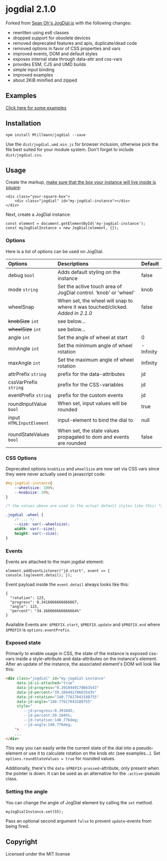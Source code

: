 # jogdial 2.1.0

Forked from [Sean Oh's JogDial.js](https://github.com/ohsiwon/JogDial.js) with the following changes:

* rewritten using es6 classes
* dropped support for obsolete devices
* removed deprecated features and apis, duplicate/dead code
* removed options in favor of CSS properties and vars
* improved events, DOM and default styles
* exposes internal state through data-attr and css-vars
* provides ESM, CJS and UMD builds
* simple input binding
* improved examples
* about 2KiB minified and zipped

## Examples

[Click here for some examples](https://mtillmann.github.io/jogdial/)

## Installation

`npm install Mtillmann/jogdial --save`

Use the `dist/jogdial.umd.min.js` for browser inclusion, otherwise pick the file best suited for your module system.
Don't forget to include `dist/jogdial.css`.

## Usage

Create the
markup, [make sure that the box your instance will live inside is square](https://stackoverflow.com/a/28985475/8797350):

```html5
<div class="your-square-box">
    <div class="jogdial" id="my-jogdial-instance"></div>
</div>
```

Next, create a JogDial instance:

```ecmascript 6
const element = document.getElementById('my-jogdial-instance');
const myJogDialInstance = new JogDial(element, {});
```

### Options

Here is a list of options can be used on JogDial.

| Options                  | Descriptions                                                        | Default   |
|:-------------------------|:--------------------------------------------------------------------|:----------|
| debug `bool`             | Adds default styling on the instance                                | false     |
| mode `string`            | Set the active touch area of JogDial control. 'knob' or 'wheel'     | knob      |
| wheelSnap | When set, the wheel will snap to where it was touched/clicked. _Added in 2.1.0_ | false |
| ~~knobSize~~ `int`       | see below...                                                        |           |
| ~~wheelSize~~ `int`      | see below...                                                        |           |
| angle `int`              | Set the angle of wheel at start                                     | 0         |
| minAngle `int`           | Set the minimum angle of wheel rotation                             | -Infinity |
| maxAngle `int`           | Set the maximum angle of wheel rotation                             | Infinity  |
| attrPrefix `string`      | prefix for the data-attributes                                      | jd        |
| cssVarPrefix `string`    | prefix for the CSS-variables                                        | jd        |
| eventPrefix `string`     | prefix for the custom events                                        | jd        |
| roundInputValue `bool`   | When set, input values will be rounded                              | true      |
| input `HTMLInputElement` | input-element to bind the dial to                                   | null      |
| roundStateValues `bool`  | When set, the state values propagated to dom and events are rounded | false     |

### CSS Options

Deprecated options `knobSize` and `wheelSize` are now set via CSS vars since they were never actually used in javascript code:

```css
#my-jogdial-instance{
    --wheelsize: 100%;
    --knobsize: 30%;
}

/* the values above are used in the actual default styles like this: */

.jogdial .wheel {
    /* ... */
    --size: var(--wheelsize);
    width: var(--size);
    height: var(--size);
}
```

### Events

Events are attached to the main jogdial element:
```ecmascript 6
element.addEventListener("jd.start", event => { console.log(event.detail); });
```

Event payload inside the `event.detail` always looks like this:

```json5
{
  "rotation": 123,
  "progress": 0.3416666666666667,
  "angle": 123,
  "percent": "34.166666666666664%"
}
```
Available Events are: `$PREFIX.start`, `$PREFIX.update` and `$PREFIX.end` where `$PREFIX` is `options.eventPrefix`.

### Exposed state

Primarily to enable usage in CSS, the state of the instance is exposed css-vars inside a style-attribute and data-attributes on the instance's element. After an update of the instance, the associated element's DOM will look like this:

```html
<div class="jogdial" id="my-jogdial-instance" 
     data-jd-is-attached="true" 
     data-jd-progress="0.3910449178663543" 
     data-jd-percent="39.10449178663543%"
     data-jd-rotation="140.77617043188755"
     data-jd-angle="140.77617043188755"
     style="
        --jd-progress:0.391045; 
        --jd-percent:39.1045%; 
        --jd-rotation:140.776deg; 
        --jd-angle:140.776deg;
    ">
    ...
</div>
```

This way you can easily write the current state of the dial into a pseudo-element or use it to calculate rotation on the
knob etc (see examples...). Set `options.roundStateValues = true` for rounded values. 

Additionally, there's the `data-$PREFIX-pressed`-attribute, only present when the pointer is down. It can be used as an alternative for the `:active`-pseudo class.

### Setting the angle

You can change the angle of JogDial element by calling the `set` method.

```ecmascript 6
myJogDialInstance.set(55);
```

Pass an optional second argument `false` to prevent `update`-events from being fired.

## Copyright

Licensed under the MIT license 
